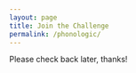 ```yaml
---
layout: page
title: Join the Challenge
permalink: /phonologic/
---
```


Please check back later, thanks!